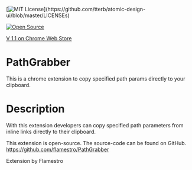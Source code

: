 [![MIT License](https://img.shields.io/apm/l/atomic-design-ui.svg?)](https://github.com/tterb/atomic-design-ui/blob/master/LICENSEs)

[![Open Source](https://badges.frapsoft.com/os/v1/open-source.svg?v=103)](https://opensource.org/)

[V 1.1 on Chrome Web Store](https://chrome.google.com/webstore/detail/path-grabber/laihdmndcnfpddojmbmablbkngbojmea)

# PathGrabber
This is a chrome extension to copy specified path params directly to your clipboard.

# Description
With this extension developers can copy specified path parameters from inline links directly to their clipboard.

This extension is open-source. The source-code can be found on GitHub.
 https://github.com/flamestro/PathGrabber


Extension by Flamestro
